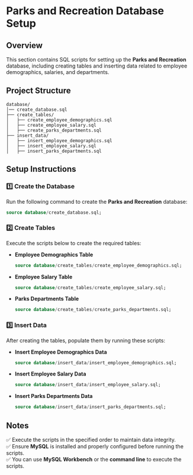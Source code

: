 # **Parks and Recreation Database Setup**  

## **Overview**  
This section contains SQL scripts for setting up the **Parks and Recreation** database, including creating tables and inserting data related to employee demographics, salaries, and departments.  

## **Project Structure**  

```
database/
│── create_database.sql
├── create_tables/
│   ├── create_employee_demographics.sql
│   ├── create_employee_salary.sql
│   ├── create_parks_departments.sql
├── insert_data/
│   ├── insert_employee_demographics.sql
│   ├── insert_employee_salary.sql
│   ├── insert_parks_departments.sql
```

## **Setup Instructions**  

### **1️⃣ Create the Database**  
Run the following command to create the **Parks and Recreation** database:  
```sql
source database/create_database.sql;
```

### **2️⃣ Create Tables**  
Execute the scripts below to create the required tables:  

- **Employee Demographics Table**  
  ```sql
  source database/create_tables/create_employee_demographics.sql;
  ```

- **Employee Salary Table**  
  ```sql
  source database/create_tables/create_employee_salary.sql;
  ```

- **Parks Departments Table**  
  ```sql
  source database/create_tables/create_parks_departments.sql;
  ```

### **3️⃣ Insert Data**  
After creating the tables, populate them by running these scripts:  

- **Insert Employee Demographics Data**  
  ```sql
  source database/insert_data/insert_employee_demographics.sql;
  ```

- **Insert Employee Salary Data**  
  ```sql
  source database/insert_data/insert_employee_salary.sql;
  ```

- **Insert Parks Departments Data**  
  ```sql
  source database/insert_data/insert_parks_departments.sql;
  ```

## **Notes**  
✅ Execute the scripts in the specified order to maintain data integrity.  
✅ Ensure **MySQL** is installed and properly configured before running the scripts.  
✅ You can use **MySQL Workbench** or the **command line** to execute the scripts.  
